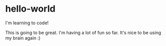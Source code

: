# hello-world

I'm learning to code!

This is going to be great. I'm having a lot of fun so far. It's nice to be using my brain again :)
